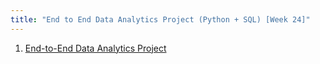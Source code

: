 ```yaml
---
title: "End to End Data Analytics Project (Python + SQL) [Week 24]"
---
```


1. [End-to-End Data Analytics Project](https://www.youtube.com/watch?v=uL0-6kfiH3g)


